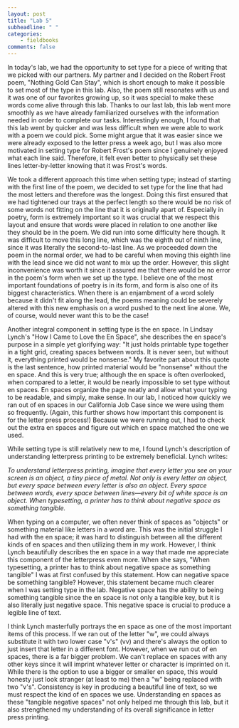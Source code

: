 ```yaml
---
layout: post
title: "Lab 5"
subheadline: " "
categories:
    - fieldbooks
comments: false
---
```


In today's lab, we had the opportunity to set type for a piece of writing that we picked with our partners. My partner and I decided on the Robert Frost poem, "Nothing Gold Can Stay", which is short enough to make it possible to set most of the type in this lab. Also, the poem still resonates with us and it was one of our favorites growing up, so it was special to make these words come alive through this lab. Thanks to our last lab, this lab went more smoothly as we have already familiarized ourselves with the information needed in order to complete our tasks. Interestingly enough, I found that this lab went by quicker and was less difficult when we were able to work with a poem we could pick. Some might argue that it was easier since we were already exposed to the letter press a week ago, but I was also more motivated in setting type for Robert Frost's poem since I genuinely enjoyed what each line said. Therefore, it felt even better to physically set these lines letter-by-letter knowing that it was Frost's words. 

We took a different approach this time when setting type; instead of starting with the first line of the poem, we decided to set type for the line that had the most letters and therefore was the longest. Doing this first ensured that we had tightened our trays at the perfect length so there would be no risk of some words not fitting on the line that it is originally apart of. Especially in poetry, form is extremely important so it was crucial that we respect this layout and ensure that words were placed in relation to one another like they should be in the poem. We did run into some difficulty here though. It was difficult to move this long line, which was the eighth out of ninth line, since it was literally the second-to-last line. As we proceeded down the poem in the normal order, we had to be careful when moving this eighth line with the lead since we did not want to mix up the order. However, this slight inconvenience was worth it since it assured me that there would be no error in the poem's form when we set up the type. I believe one of the most important foundations of poetry is in its form, and form is also one of its biggest characteristics. When there is an enjambment of a word solely because it didn't fit along the lead, the poems meaning could be severely altered with this new emphasis on a word pushed to the next line alone. We, of course, would never want this to be the case! 

Another integral component in setting type is the en space. In Lindsay Lynch's "How I Came to Love the En Space", she describes the en space's purpose in a simple yet glorifying way: "It just holds printable type together in a tight grid, creating spaces between words. It is never seen, but without it, everything printed would be nonsense." My favorite part about this quote is the last sentence, how printed material would be "nonsense" without the en space. And this is very true; although the en space is often overlooked, when compared to a letter, it would be nearly impossible to set type without en spaces. En spaces organize the page neatly and allow what your typing to be readable, and simply, make sense. In our lab, I noticed how quickly we ran out of en spaces in our California Job Case since we were using them so frequently. (Again, this further shows how important this component is for the letter press process!) Because we were running out, I had to check out the extra en spaces and figure out which en space matched the one we used. 

While setting type is still relatively new to me, I found Lynch's description of understanding letterpress printing to be extremely beneficial. Lynch writes:

*To understand letterpress printing, imagine that every letter you see on your screen is an object, a tiny piece of metal. Not only is every letter an object, but every space between every letter is also an object. Every space between words, every space between lines—every bit of white space is an object. When typesetting, a printer has to think about negative space as something tangible.* 

When typing on a computer, we often never think of spaces as "objects" or something material like letters in a word are. This was the initial struggle I had with the en space; it was hard to distinguish between all the different kinds of en spaces and then utilizing them in my work. However, I think Lynch beautifully describes the en space in a way that made me appreciate this component of the letterpress even more. When she says, "When typesetting, a printer has to think about negative space as something tangible" I was at first confused by this statement. How can negative space be something tangible? However, this statement became much clearer when I was setting type in the lab. Negative space has the ability to being something tangible since the en space is not only a tangible key, but it is also literally just negative space. This negative space is crucial to produce a legible line of text. 

I think Lynch masterfully portrays the en space as one of the most important items of this process. If we ran out of the letter "w", we could always substitute it with two lower case "v's" (vv) and there's always the option to just insert that letter in a different font. However, when we run out of en spaces, there is a far bigger problem. We can't replace en spaces with any other keys since it will imprint whatever letter or character is imprinted on it. While there is the option to use a bigger or smaller en space, this would honesty just look stranger (at least to me) then a "w" being replaced with two "v's". Consistency is key in producing a beautiful line of text, so we must respect the kind of en spaces we use. Understanding en spaces as these "tangible negative spaces" not only helped me through this lab, but it also strengthened my understanding of its overall significance in letter press printing. 